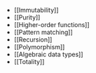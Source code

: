 - [[Immutability]]
- [[Purity]]
- [[Higher-order functions]]
- [[Pattern matching]]
- [[Recursion]]
- [[Polymorphism]]
- [[Algebraic data types]]
- [[Totality]]
